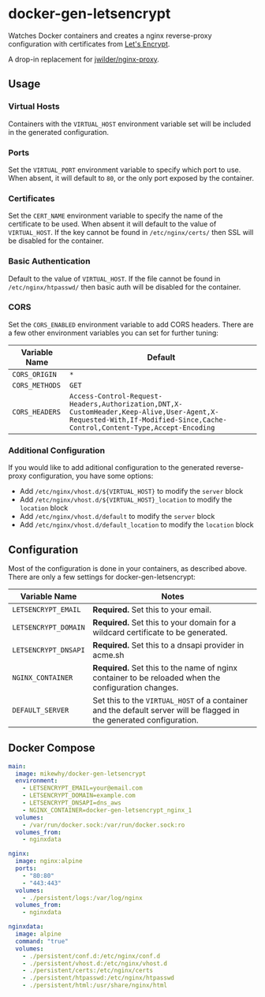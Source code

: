 # docker-gen-letsencrypt

Watches Docker containers and creates a nginx reverse-proxy
configuration with certificates from [Let's Encrypt](https://letsencrypt.org/).

A drop-in replacement for [jwilder/nginx-proxy](https://github.com/jwilder/nginx-proxy).

## Usage

### Virtual Hosts

Containers with the `VIRTUAL_HOST` environment variable set will be
included in the generated configuration.

### Ports

Set the `VIRTUAL_PORT` environment variable to specify which port to
use. When absent, it will default to `80`, or the only port exposed by
the container.

### Certificates

Set the `CERT_NAME` environment variable to specify the name of the
certificate to be used. When absent it will default to the value of
`VIRTUAL_HOST`. If the key cannot be found in `/etc/nginx/certs/` then
SSL will be disabled for the container.

### Basic Authentication

Default to the value of `VIRTUAL_HOST`. If the file cannot be found in
`/etc/nginx/htpasswd/` then basic auth will be disabled for the container.

### CORS

Set the `CORS_ENABLED` environment variable to add CORS headers. There
are a few other environment variables you can set for further tuning:

Variable Name | Default
---|---
`CORS_ORIGIN` | `*`
`CORS_METHODS` | `GET`
`CORS_HEADERS` | `Access-Control-Request-Headers,Authorization,DNT,X-CustomHeader,Keep-Alive,User-Agent,X-Requested-With,If-Modified-Since,Cache-Control,Content-Type,Accept-Encoding`

### Additional Configuration

If you would like to add aditional configuration to the generated
reverse-proxy configuration, you have some options:

- Add `/etc/nginx/vhost.d/${VIRTUAL_HOST}` to modify the `server` block
- Add `/etc/nginx/vhost.d/${VIRTUAL_HOST}_location` to modify the `location` block
- Add `/etc/nginx/vhost.d/default` to modify the `server` block
- Add `/etc/nginx/vhost.d/default_location` to modify the `location` block

## Configuration

Most of the configuration is done in your containers, as described
above. There are only a few settings for docker-gen-letsencrypt:

Variable Name | Notes
---|---
`LETSENCRYPT_EMAIL` | **Required.** Set this to your email.
`LETSENCRYPT_DOMAIN` | **Required.** Set this to your domain for a wildcard certificate to be generated.
`LETSENCRYPT_DNSAPI` | **Required.** Set this to a dnsapi provider in acme.sh
`NGINX_CONTAINER` | **Required.** Set this to the name of nginx container to be reloaded when the configuration changes.
`DEFAULT_SERVER` | Set this to the `VIRTUAL_HOST` of a container and the default server will be flagged in the generated configuration.

## Docker Compose

```yaml
main:
  image: mikewhy/docker-gen-letsencrypt
  environment:
    - LETSENCRYPT_EMAIL=your@email.com
    - LETSENCRYPT_DOMAIN=example.com
    - LETSENCRYPT_DNSAPI=dns_aws
    - NGINX_CONTAINER=docker-gen-letsencrypt_nginx_1
  volumes:
    - /var/run/docker.sock:/var/run/docker.sock:ro
  volumes_from:
    - nginxdata

nginx:
  image: nginx:alpine
  ports:
    - "80:80"
    - "443:443"
  volumes:
    - ./persistent/logs:/var/log/nginx
  volumes_from:
    - nginxdata

nginxdata:
  image: alpine
  command: "true"
  volumes:
    - ./persistent/conf.d:/etc/nginx/conf.d
    - ./persistent/vhost.d:/etc/nginx/vhost.d
    - ./persistent/certs:/etc/nginx/certs
    - ./persistent/htpasswd:/etc/nginx/htpasswd
    - ./persistent/html:/usr/share/nginx/html
```
